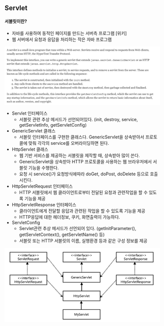 ## Servlet

#### 서블릿이란?

-   자바를 사용하여 동적인 페이지를 만드는 서버측 프로그램 [위키]
-   웹 서버에서 요청과 응답을 처리하는 작은 자바 프로그램

![서블릿 소개](./imgs/servlet_%EC%86%8C%EA%B0%9C.png)

-   Servlet 인터페이스
    -   서블릿 관련 추상 메서드가 선언되어있다. (init, destroy, service, getServletInfo, getServletConfig)
-   GenericServlet 클래스
    -   서블릿 인터페이스를 구현한 클래스다. GenericServlet을 상속받아서 프로토콜에 맞춰 각각의 service를 오버라이딩하면 된다.
-   HttpServlet 클래스
    -   웹 기반 서비스를 제공하는 서블릿을 제작할 때, 상속받아 많이 쓴다.
    -   GenericServlet을 상속받아 HTTP 프로토콜을 사용하는 웹 브라우저에서 서블릿 기능을 수행한다.
    -   요청 시 service()가 요청방식에따라 doGet, doPost, doDelete 등으로 호출시킨다.
-   HttpServletRequest 인터페이스
    -   HTTP 서블릿에서 웹 클라이언트로부터 전달된 요청과 관련작업을 할 수 있도록 기능을 제공
-   HttpServletResponse 인터페이스
    -   클라이언트에게 전달할 응답과 관련된 작업을 할 수 있도록 기능을 제공
    -   HTTP응답에 대한 헤더정보, 쿠키, 화면출력이 가능하다.
-   ServletConfig
    -   Servlet관련 추상 메서드가 선언되어 있다. (getInitParameter(), getServletContext(), getServletName() 등)
    -   서블릿 또는 HTTP 서블릿의 이름, 실행환경 등과 같은 구성 정보를 제공

![서블릿 상속 구조](./imgs/servlet_%EC%83%81%EC%86%8D%EA%B5%AC%EC%A1%B0.png)
